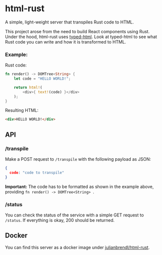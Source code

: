 # html-rust

A simple, light-weight server that transpiles Rust code to HTML. 

This project arose from the need to build React components using Rust. Under the hood, html-rust uses [typed-html](https://github.com/bodil/typed-html). Look at typed-html to see what Rust code you can write and how it is transformed to HTML.

### Example:

Rust code:

```rust
fn render() -> DOMTree<String> {
    let code = "HELLO WORLD!";

    return html!(
        <div>{ text!(code) }</div>
    );
}
```

Resulting HTML:

```html
<div>HELLO WORLD!</div>
```

## API

### /transpile
Make a POST request to ```/transpile``` with the following payload as JSON:

```json
{
  code: "code to transpile"
}
```

**Important:** The code has to be formatted as shown in the example above, providing ```fn render() -> DOMTree<String> ```.

### /status
You can check the status of the service with a simple GET request to ```/status```. If everything is okay, 200 should be returned.

## Docker 

You can find this server as a docker image under [julianbrendl/html-rust](https://hub.docker.com/r/julianbrendl/html-rust/).